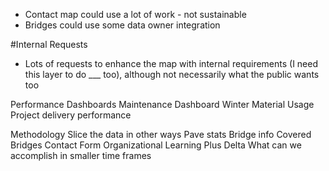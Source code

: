 - Contact map could use a lot of work - not sustainable
- Bridges could use some data owner integration


#Internal Requests
- Lots of requests to enhance the map with internal requirements (I need this layer to do ___ too), although not necessarily what the public wants too


Performance Dashboards
    Maintenance Dashboard
    Winter Material Usage
    Project delivery performance

Methodology
Slice the data in other ways
    Pave stats
    Bridge info
    Covered Bridges
Contact Form 
Organizational Learning
    Plus Delta
    What can we accomplish in smaller time frames
